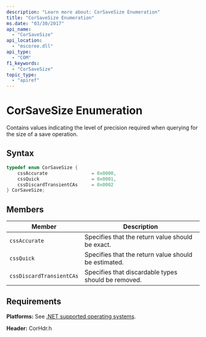 ```yaml
---
description: "Learn more about: CorSaveSize Enumeration"
title: "CorSaveSize Enumeration"
ms.date: "03/30/2017"
api_name:
  - "CorSaveSize"
api_location:
  - "mscoree.dll"
api_type:
  - "COM"
f1_keywords:
  - "CorSaveSize"
topic_type:
  - "apiref"
---
```

# CorSaveSize Enumeration

Contains values indicating the level of precision required when querying for the size of a save operation.

## Syntax

```cpp
typedef enum CorSaveSize {
    cssAccurate                = 0x0000,
    cssQuick                   = 0x0001,
    cssDiscardTransientCAs     = 0x0002
} CorSaveSize;
```

## Members

| Member | Description |
|------------|-----------------|
| `cssAccurate` | Specifies that the return value should be exact. |
| `cssQuick` | Specifies that the return value should be estimated. |
| `cssDiscardTransientCAs` | Specifies that discardable types should be removed. |

## Requirements

 **Platforms:** See [.NET supported operating systems](https://github.com/dotnet/core/blob/main/os-lifecycle-policy.md).

 **Header:** CorHdr.h
